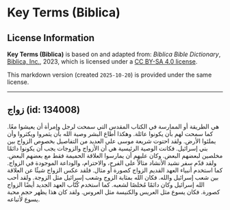 # Key Terms (Biblica)

## License Information

**Key Terms (Biblica)** is based on and adapted from: _Biblica Bible Dictionary_, [Biblica, Inc.](https://www.biblica.com/), 2023, which is licensed under a [CC BY-SA 4.0 license](https://creativecommons.org/licenses/by-sa/4.0/legalcode.en).

This markdown version (created `2025-10-20`) is provided under the same license.



--------------------------------

## زواج (id: 134008)

هي الطريقة أو الممارسة في الكتاب المقدس التي سمحت لرجل وإمرأة أن يعيشوا معًا. كما سمحت لهم بأن يكونوا عائلة. وهكذا أطاع البشر وصية الله بأن يثمروا ويكثروا وأن يملئوا الأرض. ولقد احتوت شريعة موسى علي العديد من التفاصيل بخصوص الزواج بين بني إسرائيل. فكانت الوصية الرئيسية هي أن الأزواج والزوجات يجب أن يكونوا دائمًا مخلصين لبعضهم البعض. وكان عليهم أن يمارسوا العلاقة الحميمة فقط مع بعضهم البعض. ولقد قدّم سفر نشيد الأنشاد مثالاً على الفرح، والاحترام، والوداعة الموجودة في الزواج. كما استخدم أنبياء العهد القديم الزواج كصورة أو مثال. فلقد عكس الزواج شيئًا عن العلاقة بين شعب إسرائيل والله. فكان الله بمثابة الزوج وشعب إسرائيل مثل الزوجة. ولقد أحب الله إسرائيل وكان دائمًا مُخلصًا لشعبه. كما استخدم كُتّاب العهد الجديد أيضًا الزواج كصورة. فكان يسوع مثل العريس والكنيسة مثل العروس. ولقد كان هذا يظهر حجم محبة يسوع لأتباعه.


